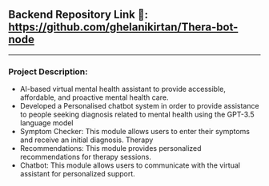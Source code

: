## Backend Repository Link 🔗: https://github.com/ghelanikirtan/Thera-bot-node

---
### Project Description:

-  AI-based virtual mental health assistant to provide accessible, affordable, and proactive mental health care.
-  Developed a Personalised chatbot system in order to provide assistance to people seeking diagnosis related to mental health using the GPT-3.5 language model
- Symptom Checker: This module allows users to enter their symptoms and receive an initial diagnosis. Therapy
- Recommendations: This module provides personalized recommendations for therapy sessions.
- Chatbot: This module allows users to communicate with the virtual assistant for personalized support.
